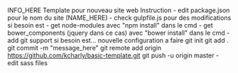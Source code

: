 INFO_HERE
    Template pour nouveau site web
        Instruction
            - edit package.json pour le nom du site (NAME_HERE)
            - check gulpfile.js pour des modifications si besoin est
            - get node-modules avec "npm install" dans le cmd
            - get bower_components (jquery dans ce cas) avec "bower install" dans le cmd
            - add git support si besoin est... nouvelle configuration a faire
                git init
                git add .
                git commit -m "message_here"
                git remote add origin https://github.com/kcharly/basic-template.git
                git push -u origin master
            - edit sass files
